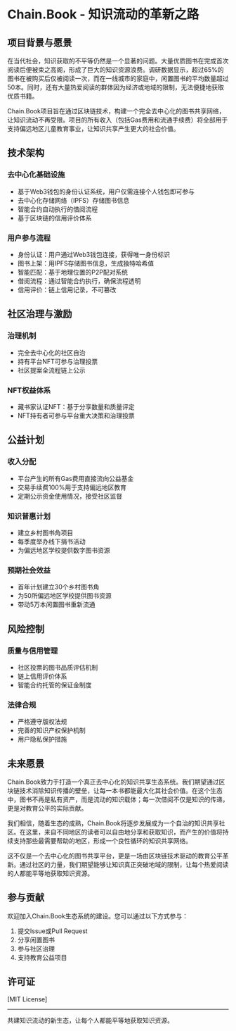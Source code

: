 # Chain.Book - 知识流动的革新之路

## 项目背景与愿景

在当代社会，知识获取的不平等仍然是一个显著的问题。大量优质图书在完成首次阅读后便被束之高阁，形成了巨大的知识资源浪费。调研数据显示，超过65%的图书在被购买后仅被阅读一次，而在一线城市的家庭中，闲置图书的平均数量超过50本。同时，还有大量热爱阅读的群体因为经济或地域的限制，无法便捷地获取优质书籍。

Chain.Book项目旨在通过区块链技术，构建一个完全去中心化的图书共享网络，让知识流动不再受限。项目的所有收入（包括Gas费用和流通手续费）将全部用于支持偏远地区儿童教育事业，让知识共享产生更大的社会价值。

## 技术架构

### 去中心化基础设施

- 基于Web3钱包的身份认证系统，用户仅需连接个人钱包即可参与
- 去中心化存储网络（IPFS）存储图书信息
- 智能合约自动执行的借阅流程
- 基于区块链的信用评价体系

### 用户参与流程

- 身份认证：用户通过Web3钱包连接，获得唯一身份标识
- 图书上架：用IPFS存储图书信息，生成独特哈希值
- 智能匹配：基于地理位置的P2P配对系统
- 借阅流程：通过智能合约执行，确保流程透明
- 信用评价：链上信用记录，不可篡改

## 社区治理与激励

### 治理机制

- 完全去中心化的社区自治
- 持有平台NFT可参与治理投票
- 社区提案全流程链上公示

### NFT权益体系

- 藏书家认证NFT：基于分享数量和质量评定
- NFT持有者可参与平台重大决策和治理投票

## 公益计划

### 收入分配

- 平台产生的所有Gas费用直接流向公益基金
- 交易手续费100%用于支持偏远地区教育
- 定期公示资金使用情况，接受社区监督

### 知识普惠计划

- 建立乡村图书角项目
- 每季度举办线下捐书活动
- 为偏远地区学校提供数字图书资源

### 预期社会效益

- 首年计划建立30个乡村图书角
- 为50所偏远地区学校提供图书资源
- 带动5万本闲置图书重新流通

## 风险控制

### 质量与信用管理

- 社区投票的图书品质评估机制
- 链上信用评价体系
- 智能合约托管的保证金制度

### 法律合规

- 严格遵守版权法规
- 完善的知识产权保护机制
- 用户隐私保护措施

## 未来愿景

Chain.Book致力于打造一个真正去中心化的知识共享生态系统。我们期望通过区块链技术消除知识传播的壁垒，让每一本书都能最大化其社会价值。在这个生态中，图书不再是私有资产，而是流动的知识载体；每一次借阅不仅是知识的传递，更是对教育公平的实际贡献。

我们相信，随着生态的成熟，Chain.Book将逐步发展成为一个自治的知识共享社区。在这里，来自不同地区的读者可以自由地分享和获取知识，而产生的价值将持续支持那些最需要帮助的地区，形成一个良性循环的知识共享网络。

这不仅是一个去中心化的图书共享平台，更是一场由区块链技术驱动的教育公平革新。通过社区的力量，我们期望能够让知识真正突破地域的限制，让每个热爱阅读的人都能平等地获取知识资源。

## 参与贡献

欢迎加入Chain.Book生态系统的建设。您可以通过以下方式参与：
1. 提交Issue或Pull Request
2. 分享闲置图书
3. 参与社区治理
4. 支持教育公益项目

## 许可证

[MIT License]

---
共建知识流动的新生态，让每个人都能平等地获取知识资源。
